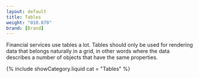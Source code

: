 ```yaml
---
layout: default
title: Tables
weight: "010.070"
brand: [Brand]
---
```


<div class="col-sm-8 col-sm-offset-4">
	Financial services use tables a lot. Tables should only be used for rendering data that belongs naturally in a grid, in other words where the data describes
	a number of objects that have the same properties.
</div>

{% include showCategory.liquid  cat = "Tables" %}